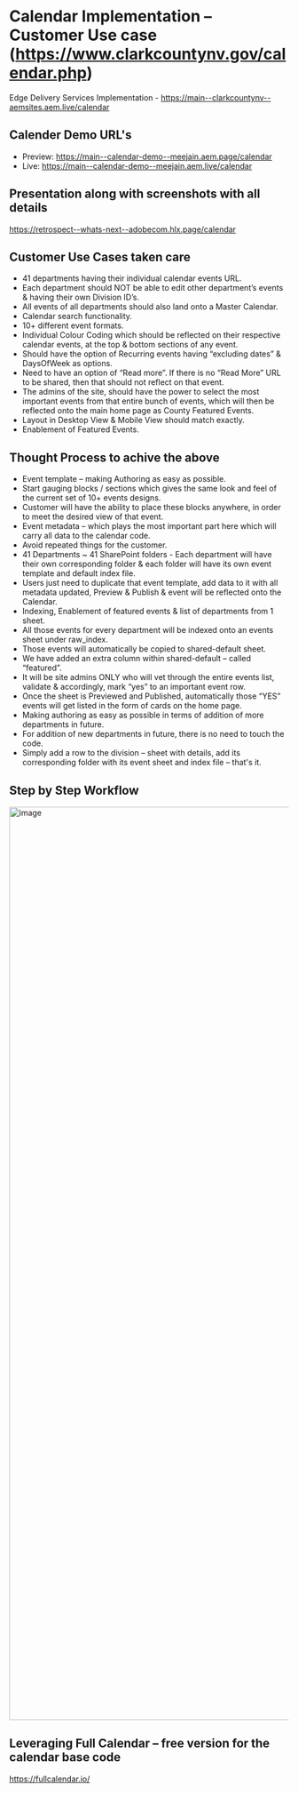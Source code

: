 # Calendar Implementation – Customer Use case (https://www.clarkcountynv.gov/calendar.php)
Edge Delivery Services Implementation - https://main--clarkcountynv--aemsites.aem.live/calendar

## Calender Demo URL's 
- Preview: https://main--calendar-demo--meejain.aem.page/calendar
- Live: https://main--calendar-demo--meejain.aem.live/calendar

## Presentation along with screenshots with all details
https://retrospect--whats-next--adobecom.hlx.page/calendar

## Customer Use Cases taken care
- 41 departments having their individual calendar events URL.
- Each department should NOT be able to edit other department’s events & having their own Division ID’s.
- All events of all departments should also land onto a Master Calendar.
- Calendar search functionality.
- 10+ different event formats.
- Individual Colour Coding which should be reflected on their respective calendar events, at the top & bottom sections of any event.
- Should have the option of Recurring events having “excluding dates” & DaysOfWeek as options.
- Need to have an option of “Read more”. If there is no “Read More” URL to be shared, then that should not reflect on that event.
- The admins of the site, should have the power to select the most important events from that entire bunch of events, which will then be reflected onto the main home page as County Featured Events.
- Layout in Desktop View & Mobile View should match exactly.
- Enablement of Featured Events.

## Thought Process to achive the above
- Event template – making Authoring as easy as possible.
- Start gauging blocks / sections which gives the same look and feel of the current set of 10+ events designs.
- Customer will have the ability to place these blocks anywhere, in order to meet the desired view of that event.
- Event metadata – which plays the most important part here which will carry all data to the calendar code.
- Avoid repeated things for the customer.
- 41 Departments ~ 41 SharePoint folders - Each department will have their own corresponding folder & each folder will have its own event template and default index file.
- Users just need to duplicate that event template, add data to it with all metadata updated, Preview & Publish & event will be reflected onto the Calendar.
- Indexing, Enablement of featured events & list of departments from 1 sheet.
- All those events for every department will be indexed onto an events sheet under raw_index.
- Those events will automatically be copied to shared-default sheet.
- We have added an extra column within shared-default – called “featured”.
- It will be site admins ONLY who will vet through the entire events list, validate & accordingly, mark “yes” to an important event row.
- Once the sheet is Previewed and Published, automatically those “YES” events will get listed in the form of cards on the home page.
- Making authoring as easy as possible in terms of addition of more departments in future.
- For addition of new departments in future, there is no need to touch the code.
- Simply add a row to the division – sheet with details, add its corresponding folder with its event sheet and index file – that's it.


## Step by Step Workflow

<img width="1644" alt="image" src="https://github.com/user-attachments/assets/7d43f833-3d9b-4acc-b0b3-750f5de26ecf" />


## Leveraging Full Calendar – free version for the calendar base code
https://fullcalendar.io/


